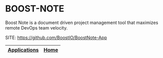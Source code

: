# BOOST-NOTE
 
 Boost Note is a document driven project management tool 
 that maximizes remote DevOps team velocity.
 
 SITE: https://github.com/BoostIO/BoostNote-App

 | [Applications](https://portable-linux-apps.github.io/apps.html) | [Home](https://portable-linux-apps.github.io)
 | --- | --- |

